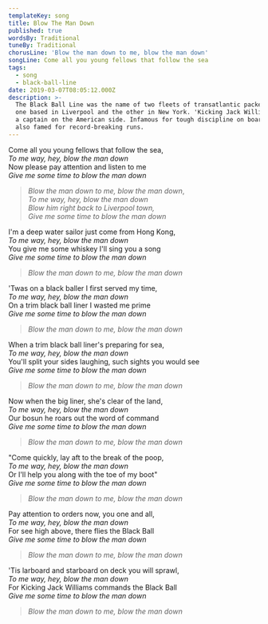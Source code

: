 ```yaml
---
templateKey: song
title: Blow The Man Down
published: true
wordsBy: Traditional
tuneBy: Traditional
chorusLine: 'Blow the man down to me, blow the man down'
songLine: Come all you young fellows that follow the sea
tags:
  - song
  - black-ball-line
date: 2019-03-07T08:05:12.000Z
description: >-
  The Black Ball Line was the name of two fleets of transatlantic packet ships,
  one based in Liverpool and the other in New York. 'Kicking Jack Williams' was
  a captain on the American side. Infamous for tough discipline on board, he was
  also famed for record-breaking runs.
---
```

Come all you young fellows that follow the sea,\
_To me way, hey, blow the man down_\
Now please pay attention and listen to me\
_Give me some time to blow the man down_

>_Blow the man down to me, blow the man down_,\
>_To me way, hey, blow the man down_\
>_Blow him right back to Liverpool town,_\
>_Give me some time to blow the man down_

I'm a deep water sailor just come from Hong Kong,\
_To me way, hey, blow the man down_\
You give me some whiskey I'll sing you a song\
_Give me some time to blow the man down_

>_Blow the man down to me, blow the man down_

'Twas on a black baller I first served my time,\
_To me way, hey, blow the man down_\
On a trim black ball liner I wasted me prime\
_Give me some time to blow the man down_

>_Blow the man down to me, blow the man down_

When a trim black ball liner's preparing for sea,\
_To me way, hey, blow the man down_\
You'll split your sides laughing, such sights you would see\
_Give me some time to blow the man down_

>_Blow the man down to me, blow the man down_

Now when the big liner, she's clear of the land,\
_To me way, hey, blow the man down_\
Our bosun he roars out the word of command\
_Give me some time to blow the man down_

>_Blow the man down to me, blow the man down_

"Come quickly, lay aft to the break of the poop,\
_To me way, hey, blow the man down_\
Or I'll help you along with the toe of my boot"\
_Give me some time to blow the man down_

>_Blow the man down to me, blow the man down_

Pay attention to orders now, you one and all,\
_To me way, hey, blow the man down_\
For see high above, there flies the Black Ball\
_Give me some time to blow the man down_

>_Blow the man down to me, blow the man down_

'Tis larboard and starboard on deck you will sprawl,\
_To me way, hey, blow the man down_\
For Kicking Jack Williams commands the Black Ball\
_Give me some time to blow the man down_

>_Blow the man down to me, blow the man down_